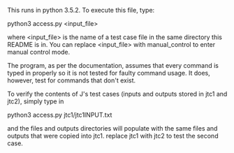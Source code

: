 This runs in python 3.5.2.
To execute this file, type:

python3 access.py \<input\_file\>

where \<input\_file\> is the name of a test case file in the same directory this README is in. You can replace \<input\_file\> with manual\_control to enter manual control mode.

The program, as per the documentation, assumes that every command is typed in properly so it is not tested for faulty command usage. It does, however, test for commands that don't exist.

To verify the contents of J's test cases (inputs and outputs stored in jtc1 and jtc2), simply type in

python3 access.py jtc1/jtc1INPUT.txt

and the files and outputs directories will populate with the same files and outputs that were copied into jtc1.
replace jtc1 with jtc2 to test the second case.
